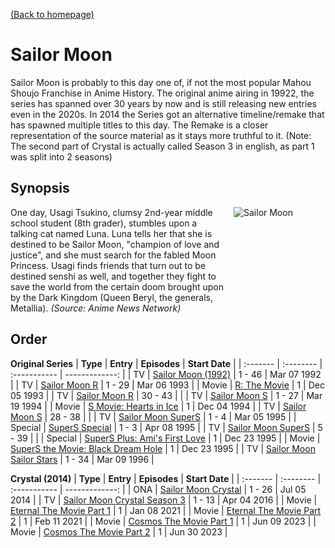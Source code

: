 [(Back to homepage)](../README.md)
# Sailor Moon

Sailor Moon is probably to this day one of, if not the most popular Mahou Shoujo Franchise in Anime History. The original anime airing in 19922, the series has spanned over 30 years by now and is still releasing new entries even in the 2020s. In 2014 the Series got an alternative timeline/remake that has spawned multiple titles to this day. The Remake is a closer representation of the source material as it stays more truthful to it. (Note: The second part of Crystal is actually called Season 3 in english, as part 1 was split into 2 seasons)

## Synopsis

<div style="display: flex;">
    <div style="width: 70%;">
        One day, Usagi Tsukino, clumsy 2nd-year middle school student (8th grader), stumbles upon a talking cat named Luna. Luna tells her that she is destined to be Sailor Moon, "champion of love and justice", and she must search for the fabled Moon Princess. Usagi finds friends that turn out to be destined senshi as well, and together they fight to save the world from the certain doom brought upon by the Dark Kingdom (Queen Beryl, the generals, Metallia). <span style="font-style: italic;">(Source: Anime News Network)</span>
    </div>
    <div style="width: 30%; padding-left: 1em;"><img src="https://s4.anilist.co/file/anilistcdn/media/anime/cover/large/bx530-DsF6LirJUEii.jpg" title="Sailor Moon"></div>
</div>

## Order

**Original Series**
| **Type** | **Entry** | **Episodes** | **Start Date** |
| :------- | :-------- | :----------- | -------------: |
| TV        | [Sailor Moon (1992)](https://anilist.co/anime/530/) | 1 - 46 | Mar 07 1992 |
| TV        | [Sailor Moon R](https://anilist.co/anime/740/) | 1 - 29 | Mar 06 1993 |
| Movie     | [R: The Movie](https://anilist.co/anime/531/) | 1 | Dec 05 1993 |
| TV        | [Sailor Moon R](https://anilist.co/anime/740/) | 30 - 43 |  |
| TV        | [Sailor Moon S](https://anilist.co/anime/532/) | 1 - 27 | Mar 19 1994 |
| Movie     | [S Movie: Hearts in Ice](https://anilist.co/anime/997/) | 1 | Dec 04 1994 |
| TV        | [Sailor Moon S](https://anilist.co/anime/532/) | 28 - 38 |  |
| TV        | [Sailor Moon SuperS](https://anilist.co/anime/1239/) | 1 - 4 | Mar 05 1995 |
| Special   | [SuperS Special](https://anilist.co/anime/3076/) | 1 - 3 | Apr 08 1995 |
| TV        | [Sailor Moon SuperS](https://anilist.co/anime/1239/) | 5 - 39 |  |
| Special   | [SuperS Plus: Ami's First Love](https://anilist.co/anime/1278/) | 1 | Dec 23 1995 |
| Movie     | [SuperS the Movie: Black Dream Hole](https://anilist.co/anime/1240/) | 1 | Dec 23 1995 |
| TV        | [Sailor Moon Sailor Stars](https://anilist.co/anime/996/) | 1 - 34 | Mar 09 1996 |

**Crystal (2014)**
| **Type** | **Entry** | **Episodes** | **Start Date** |
| :------- | :-------- | :----------- | -------------: |
| ONA   | [Sailor Moon Crystal](https://anilist.co/anime/14751/) | 1 - 26 | Jul 05 2014 |
| TV    | [Sailor Moon Crystal Season 3](https://anilist.co/anime/21462/) | 1 - 13 | Apr 04 2016 |
| Movie | [Eternal The Movie Part 1](https://anilist.co/anime/103713/) | 1 | Jan 08 2021 |
| Movie | [Eternal The Movie Part 2](https://anilist.co/anime/103712/) | 1 | Feb 11 2021 |
| Movie | [Cosmos The Movie Part 1](https://anilist.co/anime/148149/) | 1 | Jun 09 2023 |
| Movie | [Cosmos The Movie Part 2](https://anilist.co/anime/160850/) | 1 | Jun 30 2023 |